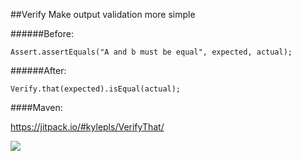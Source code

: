 ##Verify
Make output validation more simple

######Before:
    
    Assert.assertEquals("A and b must be equal", expected, actual);

######After:
    
    Verify.that(expected).isEqual(actual);

####Maven:

https://jitpack.io/#kylepls/VerifyThat/

[![](https://jitpack.io/v/kylepls/VerifyThat.svg)](https://jitpack.io/#kylepls/VerifyThat)
